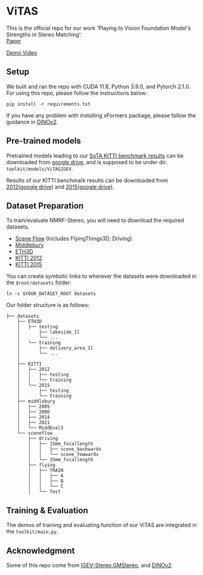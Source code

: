 # ViTAS
This is the official repo for our work 'Playing to Vision Foundation Model's Strengths in Stereo Matching'.  
[Paper](https://arxiv.org/abs/2404.06261)  

[Demo Video](https://www.youtube.com/watch?v=vL3xjHFYgP0)  

## Setup
We built and ran the repo with CUDA 11.8, Python 3.9.0, and Pytorch 2.1.0. For using this repo, please follow the instructions below:
```
pip install -r requirements.txt
```

If you have any problem with installing xFormers package, please follow the guidance in [DINOv2](https://github.com/facebookresearch/dinov2).

## Pre-trained models

Pretrained models leading to our [SoTA KITTI benchmark results](https://www.cvlibs.net/datasets/kitti/eval_stereo_flow.php?benchmark=stereo) can be downloaded from [google drive](https://drive.google.com/file/d/15hwxnvN53PhV3-7GGH0N_AM4XlD9DEsQ/view?usp=sharing), and is supposed to be under dir: `toolkit/models/ViTASIGEV`.

Results of our KITTI benchmark results can be downloaded from [2012(google drive)](https://drive.google.com/file/d/1HxZIrBZvYjt8g4NOXisj3TxkQmrjvQ66/view?usp=drive_link) and [2015(google drive)](https://drive.google.com/file/d/15jCzdIa_2gxF7LLoulsdY3vwRNwBB6_t/view?usp=drive_link).

## Dataset Preparation
To train/evaluate NMRF-Stereo, you will need to download the required datasets.

* [Scene Flow](https://lmb.informatik.uni-freiburg.de/resources/datasets/SceneFlowDatasets.en.html#:~:text=on%20Academic%20Torrents-,FlyingThings3D,-Driving) (Includes FlyingThings3D, Driving)
* [Middlebury](https://vision.middlebury.edu/stereo/data/)
* [ETH3D](https://www.eth3d.net/datasets#low-res-two-view-test-data)
* [KITTI 2012](http://www.cvlibs.net/datasets/kitti/eval_stereo_flow.php?benchmark=stereo)
* [KITTI 2015](http://www.cvlibs.net/datasets/kitti/eval_scene_flow.php?benchmark=stereo)

You can create symbolic links to wherever the datasets were downloaded in the `$root/datasets` folder:

```shell
ln -s $YOUR_DATASET_ROOT datasets
```

Our folder structure is as follows:

```
├── datasets
    ├── ETH3D
    │   ├── testing
    │       ├── lakeside_1l
    │       └── ...
    │   └── training
    │       ├── delivery_area_1l
    │       └── ...
    │
    ├── KITTI
    │   ├── 2012
    │   │   ├── testing
    │   │   └── training
    │   └── 2015
    │       ├── testing
    │       └── training
    ├── middlebury
    │   ├── 2005
    │   ├── 2006
    │   ├── 2014
    │   ├── 2021
    │   └── MiddEval3
    └── sceneflow
        ├── driving
        │   ├── 15mm_focallength
        │   │   ├── scene_backwards
        │   │   └── scene_fowwards
        │   └── 35mm_focallength
        ├── flying
        │   ├── TRAIN
        │   │   ├── A
        │   │   ├── B
        │   │   └── C
        │   └── Test
```
## Training & Evaluation
The demos of training and evaluating function of our ViTAS  are integrated in the  `toolkit/main.py`. 

## Acknowledgment
Some of this repo come from [IGEV-Stereo](https://github.com/gangweiX/IGEV),[GMStereo](https://github.com/autonomousvision/unimatch), and [DINOv2](https://github.com/facebookresearch/dinov2).
